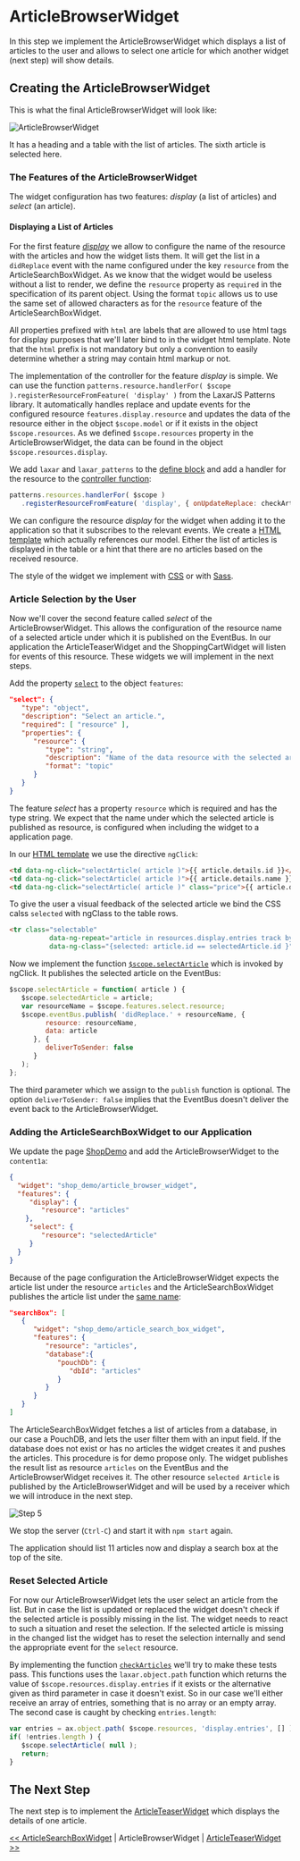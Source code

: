 # ArticleBrowserWidget
In this step we implement the ArticleBrowserWidget which displays a list of articles to the user and allows to select one article for which another widget (next step) will show details.


## Creating the ArticleBrowserWidget
This is what the final ArticleBrowserWidget will look like:

![ArticleBrowserWidget](img/article_browser_widget.png)

It has a heading and a table with the list of articles.
The sixth article is selected here.

### The Features of the ArticleBrowserWidget

The widget configuration has two features: *display* (a list of articles) and *select* (an article).

#### Displaying a List of Articles
For the first feature [*display*](../../includes/widgets/shop_demo/article_browser_widget/widget.json#L20) we allow to configure the name of the resource with the articles and how the widget lists them.
It will get the list in a `didReplace` event with the name configured under the key `resource` from the ArticleSearchBoxWidget.
As we know that the widget would be useless without a list to render, we define the `resource` property as `required` in the specification of its parent object.
Using the format `topic` allows us to use the same set of allowed characters as for the `resource` feature of the ArticleSearchBoxWidget.

All properties prefixed with `html` are labels that are allowed to use html tags for display purposes that we'll later bind to in the widget html template.
Note that the `html` prefix is not mandatory but only a convention to easily determine whether a string may contain html markup or not.

The implementation of the controller for the feature *display* is simple.
We can use the function `patterns.resource.handlerFor( $scope ).registerResourceFromFeature( 'display' )` from the LaxarJS Patterns library.
It automatically handles replace and update events for the configured resource `features.display.resource` and updates the data of the resource either in the object `$scope.model` or if it exists in the object `$scope.resources`.
As we defined `$scope.resources` property in the ArticleBrowserWidget, the data can be found in the object `$scope.resources.display`.

We add `laxar` and `laxar_patterns` to the [define block](../../includes/widgets/shop_demo/article_browser_widget/article_browser_widget.js#L8) and add a handler for the resource to the [controller function](../../includes/widgets/shop_demo/article_browser_widget/article_browser_widget.js#L26):
```javascript
patterns.resources.handlerFor( $scope )
   .registerResourceFromFeature( 'display', { onUpdateReplace: checkArticles } );
```

We can configure the resource *display* for the widget when adding it to the application so that it subscribes to the relevant events.
We create a [HTML template](../../includes/widgets/shop_demo/article_browser_widget/default.theme/article_browser_widget.html) which actually references our model.
Either the list of articles is displayed in the table or a hint that there are no articles based on the received resource.

The style of the widget we implement with [CSS](../../includes/widgets/shop_demo/article_browser_widget/default.theme/css/article_browser_widget.css) or with [Sass](../../includes/widgets/shop_demo/article_browser_widget/default.theme/scss/article_browser_widget.scss).


### Article Selection by the User
Now we'll cover the second feature called *select* of the ArticleBrowserWidget.
This allows the configuration of the resource name of a selected article under which it is published on the EventBus.
In our application the ArticleTeaserWidget and the ShoppingCartWidget will listen for events of this resource.
These widgets we will implement in the next steps.

Add the property [`select`](../../includes/widgets/shop_demo/article_browser_widget/widget.json#L53) to the object `features`:

```json
"select": {
   "type": "object",
   "description": "Select an article.",
   "required": [ "resource" ],
   "properties": {
      "resource": {
         "type": "string",
         "description": "Name of the data resource with the selected article.",
         "format": "topic"
      }
   }
}
```
The feature *select* has a property `resource` which is required and has the type string.
We expect that the name under which the selected article is published as resource, is configured when including the widget to a application page.

In our [HTML template](../../includes/widgets/shop_demo/article_browser_widget/default.theme/article_browser_widget.html#L25) we use the directive `ngClick`:

```html
<td data-ng-click="selectArticle( article )">{{ article.details.id }}</td>
<td data-ng-click="selectArticle( article )">{{ article.details.name }}</td>
<td data-ng-click="selectArticle( article )" class="price">{{ article.details.price | currency : "€ " }}</td>
```

To give the user a visual feedback of the selected article we bind the CSS calss `selected` with ngClass to the table rows.
```html
<tr class="selectable"
          data-ng-repeat="article in resources.display.entries track by article.id"
          data-ng-class="{selected: article.id == selectedArticle.id }" >
```

Now we implement the function [`$scope.selectArticle`](../../includes/widgets/shop_demo/article_browser_widget/article_browser_widget.js) which is invoked by ngClick.
It publishes the selected article on the EventBus:

```javascript
$scope.selectArticle = function( article ) {
   $scope.selectedArticle = article;
   var resourceName = $scope.features.select.resource;
   $scope.eventBus.publish( 'didReplace.' + resourceName, {
         resource: resourceName,
         data: article
      }, {
         deliverToSender: false
      }
   );
};
```
The third parameter which we assign to the `publish` function is optional.
The option `deliverToSender: false` implies that the EventBus doesn't deliver the event back to the ArticleBrowserWidget.

### Adding the ArticleSearchBoxWidget to our Application

We update the page [ShopDemo](../../application/pages/shop_demo.json#L39) and add the ArticleBrowserWidget to the `content1a`:
```json
{
  "widget": "shop_demo/article_browser_widget",
  "features": {
     "display": {
        "resource": "articles"
    },
     "select": {
        "resource": "selectedArticle"
     }
  }
}
```

Because of the page configuration the ArticleBrowserWidget expects the article list under the resource `articles` and the ArticleSearchBoxWidget publishes the article list under the [same name](../../application/pages/shop_demo.json#L29):

```json
"searchBox": [
   {
      "widget": "shop_demo/article_search_box_widget",
      "features": {
         "resource": "articles",
         "database":{
            "pouchDb": {
               "dbId": "articles"
            }
         }
      }
   }
]
```


The ArticleSearchBoxWidget fetches a list of articles from a database, in our case a PouchDB, and lets the user filter them with an input field.
If the database does not exist or has no articles the widget creates it and pushes the articles.
This procedure is for demo propose only.
The widget publishes the result list as resource `articles` on the EventBus and the ArticleBrowserWidget receives it.
The other resource `selected Article` is published by the ArticleBrowserWidget and will be used by a receiver which we will introduce in the next step.

![Step 5](img/step5.png)

We stop the server (`Ctrl-C`) and start it with `npm start` again.

The application should list 11 articles now and display a search box at the top of the site.



### Reset Selected Article
For now our ArticleBrowserWidget lets the user select an article from the list.
But in case the list is updated or replaced the widget doesn't check if the selected article is possibly missing in the list.
The widget needs to react to such a situation and reset the selection.
If the selected article is missing in the changed list the widget has to reset the selection internally and send the appropriate event for the `select` resource.

By implementing the function [`checkArticles`](../../includes/widgets/shop_demo/article_browser_widget/article_browser_widget.js#L45) we'll try to make these tests pass.
This functions uses the `laxar.object.path` function which returns the value of `$scope.resources.display.entries` if it exists or the alternative given as third parameter in case it doesn't exist.
So in our case we'll either receive an array of entries, something that is no array or an empty array.
The second case is caught by checking `entries.length`:

```javascript
var entries = ax.object.path( $scope.resources, 'display.entries', [] );
if( !entries.length ) {
   $scope.selectArticle( null );
   return;
}
```


## The Next Step
The next step is to implement the [ArticleTeaserWidget](06_article_teaser_widget.md) which displays the details of one article.

[<< ArticleSearchBoxWidget](04_article_search_box_widget.md) | ArticleBrowserWidget | [ArticleTeaserWidget >>](06_article_teaser_widget.md)
